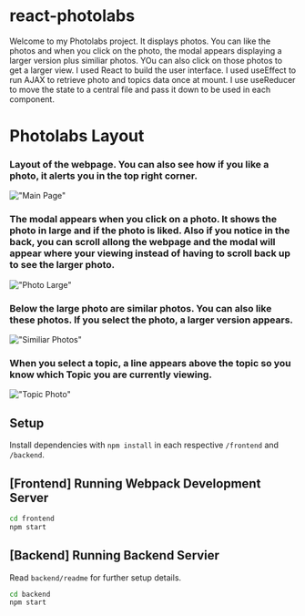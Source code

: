 # react-photolabs
Welcome to my Photolabs project. It displays photos. You can like the photos and when you click on the photo, the modal appears displaying a larger version plus similiar photos. YOu can also click on those photos to get a larger view. I used React to build the user interface. I used useEffect to run AJAX to retrieve photo and topics data once at mount. I use useReducer to move the state to a central file and pass it down to be used in each component. 

# Photolabs Layout

### Layout of the webpage. You can also see how if you like a photo, it alerts you in the top right corner.

!["Main Page"]()


### The modal appears when you click on a photo. It shows the photo in large and if the photo is liked. Also if you notice in the back, you can scroll allong the webpage and the modal will appear where your viewing instead of having to scroll back up to see the larger photo.

!["Photo Large"]()


### Below the large photo are similar photos. You can also like these photos. If you select the photo, a larger version appears. 

!["Similiar Photos"]()


### When you select a topic, a line appears above the topic so you know which Topic you are currently viewing. 

!["Topic Photo"]()


## Setup

Install dependencies with `npm install` in each respective `/frontend` and `/backend`.

## [Frontend] Running Webpack Development Server

```sh
cd frontend
npm start
```

## [Backend] Running Backend Servier

Read `backend/readme` for further setup details.

```sh
cd backend
npm start
```
